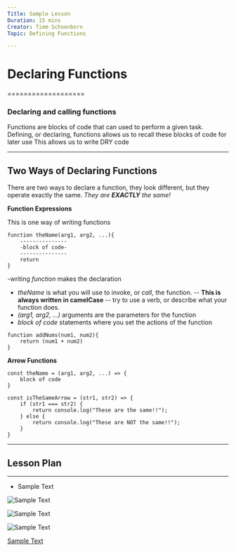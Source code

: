 ```yaml
---
Title: Sample Lesson
Duration: 15 mins
Creator: Timm Schoenborn
Topic: Defining Functions

---
```


# Declaring Functions
===================

### Declaring and calling functions

Functions are blocks of code that can used to perform a given task.
Defining, or declaring, functions allows us to recall these blocks of code for later use
This allows us to write DRY code


----------
## Two Ways of Declaring Functions

There are two ways to declare a function, they look different, but they operate exactly the same. _They are __EXACTLY__ the same!_

__Function Expressions__

This is one way of writing functions
```
function theName(arg1, arg2, ...){
	---------------
	-block of code-
	---------------
	return
}
```
-writing _function_ makes the declaration
- _theName_ is what you will use to invoke, or _call_, the function. 
-- __This is always written in camelCase__
-- try to use a verb, or describe what your function does.
- _(arg1, arg2, ...)_ arguments are the parameters for the function
- _block of code_ statements where you set the actions of the function

```
function addNums(num1, num2){
	return (num1 + num2) 
}
```

__Arrow Functions__

```
const theName = (arg1, arg2, ...) => {
	block of code
}
```

```
const isTheSameArrow = (str1, str2) => {
	if (str1 === str2) {
		return console.log("These are the same!!");
	} else {
		return console.log("These are NOT the same!!");
	}
}
```

----------


## Lesson Plan
-------------

- Sample Text


![Sample Text](link "link description")

![Sample Text](link "link description")

![Sample Text](link "link description")


[Sample Text](link "link description")
